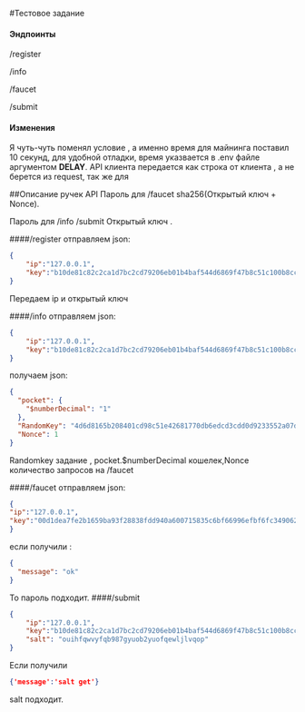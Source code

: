#Тестовое задание 

#### Эндпоинты
/register 

/info

/faucet

/submit

#### Изменения
Я чуть-чуть поменял условие , а именно время для майнинга поставил
10 секунд, для удобной отладки, время указвается в .env файле аргументом **DELAY**.
API клиента передается как строка от клиента , а не берется из request, так же для 

##Описание ручек API 
Пароль для /faucet  sha256(Открытый ключ + Nonce).

Пароль для /info /submit   Открытый ключ .

####/register
отправляем json:
```json
{
    "ip":"127.0.0.1",
    "key":"b10de81c82c2ca1d7bc2cd79206eb01b4baf544d6869f47b8c51c100b8cc6c91"
}
```
Передаем ip и открытый ключ

####/info
отправляем json:
```json
{
    "ip":"127.0.0.1",
    "key":"b10de81c82c2ca1d7bc2cd79206eb01b4baf544d6869f47b8c51c100b8cc6c91"
}
```

получаем json:
```json
{
  "pocket": {
    "$numberDecimal": "1"
  },
  "RandomKey": "4d6d8165b208401cd98c51e42681770db6edcd3cdd0d9233552a07da6642a1ff",
  "Nonce": 1
}
```
Randomkey задание , pocket.$numberDecimal кошелек,Nonce количество запросов на /faucet 

####/faucet
отправляем json:
```json
{
"ip":"127.0.0.1",
"key":"00d1dea7fe2b1659ba93f28838fdd940a600715835c6bf66996efbf6fc349062"
}
```
если получили :
```json
{
  "message": "ok"
}
```
То пароль подходит.
####/submit
```json
{
    "ip":"127.0.0.1",
    "key":"b10de81c82c2ca1d7bc2cd79206eb01b4baf544d6869f47b8c51c100b8cc6c91",
    "salt": "ouihfqwvyfqb987gyuob2yuofqewljlvqop"
}
```
Если получили
```json
{'message':'salt get'}
```
salt подходит.
